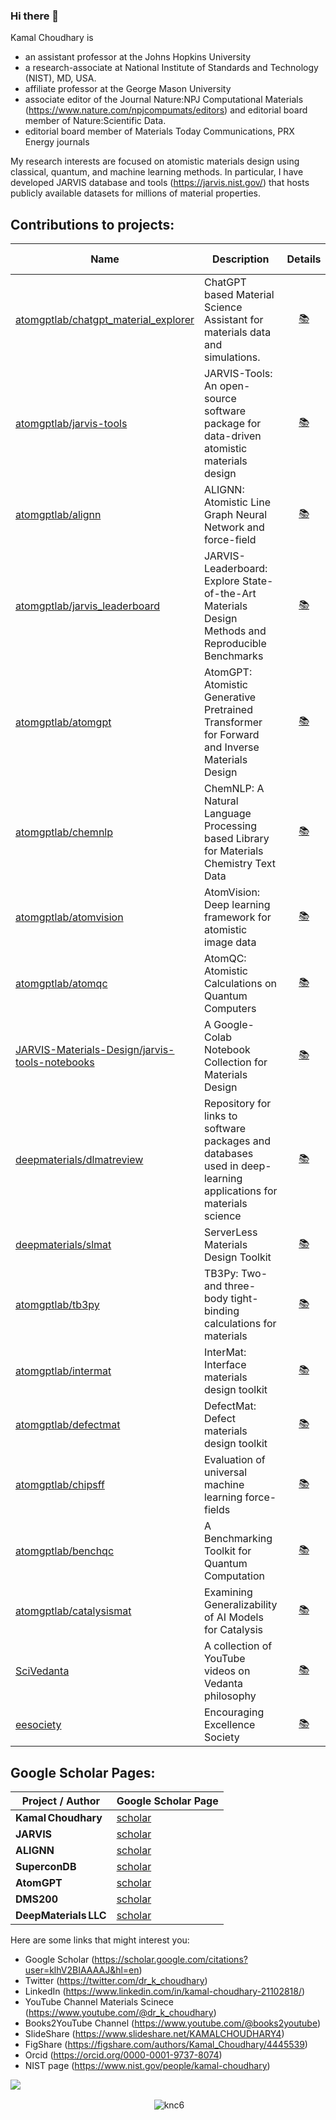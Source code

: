 ### Hi there 👋

Kamal Choudhary is 
- an assistant professor at the Johns Hopkins University
- a research-associate at National Institute of Standards and Technology (NIST), MD, USA.
- affiliate professor at the George Mason University
- associate editor of the Journal Nature:NPJ Computational Materials (https://www.nature.com/npjcompumats/editors) and editorial board member of Nature:Scientific Data.
- editorial board member of Materials Today Communications, PRX Energy journals
  
My research interests are focused on atomistic materials design using classical, quantum, and machine learning methods. In particular, I have developed JARVIS database and tools (https://jarvis.nist.gov/) that hosts publicly available datasets for millions of material properties.


## Contributions to projects:


| Name | Description |Details | Conda Package | PyPi Package | 
|------|-------------|:-------------:|:-------------:|:-------------:|
| [atomgptlab/chatgpt_material_explorer](https://github.com/AtomGPTLab/chatgpt_material_explorer) | ChatGPT based Material Science Assistant for materials data and simulations. | [:books:](https://github.com/AtomGPTLab/chatgpt_material_explorer/blob/main/README.md)|   | |
| [atomgptlab/jarvis-tools](https://github.com/atomgptlab/jarvis-tools) | JARVIS-Tools: An open-source software package for data-driven atomistic materials design | [:books:](https://pages.nist.gov/jarvis/) | [:package:](https://anaconda.org/conda-forge/jarvis-tools) | [:package:](https://pypi.org/project/jarvis-tools/)|
| [atomgptlab/alignn](https://github.com/usnistgov/alignn) | ALIGNN: Atomistic Line Graph Neural Network and force-field | [:books:](https://github.com/usnistgov/alignn/blob/main/README.md) | [:package:](https://anaconda.org/conda-forge/alignn) | [:package:](https://pypi.org/project/alignn/)|
| [atomgptlab/jarvis_leaderboard](https://github.com/usnistgov/jarvis_leaderboard) | JARVIS-Leaderboard: Explore State-of-the-Art Materials Design Methods and Reproducible Benchmarks | [:books:](https://pages.nist.gov/jarvis_leaderboard/guide/) | [:package:](https://anaconda.org/conda-forge/jarvis-leaderboard) | [:package:](https://pypi.org/project/jarvis-leaderboard/)|
| [atomgptlab/atomgpt](https://github.com/usnistgov/atomgpt) | AtomGPT: Atomistic Generative Pretrained Transformer for Forward and Inverse Materials Design | [:books:](https://github.com/usnistgov/atomgpt/blob/main/README.md) |  |  |
| [atomgptlab/chemnlp](https://github.com/usnistgov/chemnlp) | ChemNLP: A Natural Language Processing based Library for Materials Chemistry Text Data | [:books:](https://github.com/usnistgov/chemnlp/blob/main/README.md) | [:package:](https://anaconda.org/conda-forge/chemnlp) |  [:package:](https://pypi.org/project/chemnlp/) |
| [atomgptlab/atomvision](https://github.com/usnistgov/atomvision) | AtomVision: Deep learning framework for atomistic image data | [:books:](https://github.com/usnistgov/atomvision/blob/master/README.md) | | [:package:](https://pypi.org/project/atomvision/)|
| [atomgptlab/atomqc](https://github.com/usnistgov/atomqc) | AtomQC: Atomistic Calculations on Quantum Computers | [:books:](https://github.com/usnistgov/atomqc/blob/master/README.md) | | [:package:](https://pypi.org/project/atomqc/)|
| [JARVIS-Materials-Design/jarvis-tools-notebooks](https://github.com/JARVIS-Materials-Design/jarvis-tools-notebooks) | A Google-Colab Notebook Collection for Materials Design | [:books:](https://github.com/JARVIS-Materials-Design/jarvis-tools-notebooks/blob/master/README.md) | | |
| [deepmaterials/dlmatreview](https://github.com/deepmaterials/dlmatreview/) | Repository for links to software packages and databases used in deep-learning applications for materials science | [:books:](https://github.com/deepmaterials/dlmatreview/blob/main/README.md) | | |
| [deepmaterials/slmat](https://github.com/deepmaterials/slmat/) | ServerLess Materials Design Toolkit | [:books:](https://github.com/deepmaterials/slmat/blob/main/README.md) | | |
| [atomgptlab/tb3py](https://github.com/usnistgov/tb3py) | TB3Py: Two- and three-body tight-binding calculations for materials | [:books:](https://github.com/usnistgov/tb3py/blob/master/README.md) | [:package:](https://anaconda.org/conda-forge/tb3py) | [:package:](https://pypi.org/project/tb3py/)|
| [atomgptlab/intermat](https://github.com/usnistgov/intermat) | InterMat: Interface materials design toolkit | [:books:](https://github.com/usnistgov/intermat/blob/main/README.md) | [:package:](https://anaconda.org/conda-forge/intermat) | [:package:](https://pypi.org/project/intermat/)|
| [atomgptlab/defectmat](https://github.com/usnistgov/defectmat) | DefectMat: Defect materials design toolkit | [:books:](https://github.com/usnistgov/defectmat/blob/main/README.md) | | |
| [atomgptlab/chipsff](https://github.com/usnistgov/chipsff) | Evaluation of universal machine learning force-fields | [:books:](https://github.com/usnistgov/chipsff/blob/main/README.md) | |[:package:](https://pypi.org/project/chipsff/) |
| [atomgptlab/benchqc](https://github.com/usnistgov/benchqc) | A Benchmarking Toolkit for Quantum Computation | [:books:](https://github.com/usnistgov/benchqc/blob/main/README.md) | ||
| [atomgptlab/catalysismat](https://github.com/usnistgov/catalysismat) | Examining Generalizability of AI Models for Catalysis | [:books:](https://github.com/usnistgov/catalysismat/blob/main/README.md) | ||
| [SciVedanta](https://github.com/SciVedanta/SciVedanta.github.io) | A collection of YouTube videos on Vedanta philosophy | [:books:](https://scivedanta.github.io/) | | |
| [eesociety](https://github.com/eesociety/eesociety.github.io) | Encouraging Excellence Society | [:books:](https://eesociety.github.io/) | | |


## Google Scholar Pages:

| Project / Author        | Google Scholar Page |
|-------------------------|---------------------|
| **Kamal Choudhary**     | [scholar](https://scholar.google.com/citations?user=klhV2BIAAAAJ&hl=en) |
| **JARVIS**              | [scholar](https://scholar.google.com/citations?user=3w6ej94AAAAJ) |
| **ALIGNN**              | [scholar](https://scholar.google.com/citations?user=9Q-tNnwAAAAJ) |
| **SuperconDB**          | [scholar](https://scholar.google.com/citations?hl=en&user=WdEXzu4AAAAJ) |
| **AtomGPT**             | [scholar](https://scholar.google.com/citations?user=YVP36YgAAAAJ) |
| **DMS200**              | [scholar](https://scholar.google.com/citations?user=yMWlKyAAAAAJ) |
| **DeepMaterials LLC**   | [scholar](https://scholar.google.com/citations?user=3nFUpxwAAAAJ&hl=en) |


Here are some links that might interest you:


- Google Scholar (https://scholar.google.com/citations?user=klhV2BIAAAAJ&hl=en)
- Twitter (https://twitter.com/dr_k_choudhary)
- LinkedIn (https://www.linkedin.com/in/kamal-choudhary-21102818/)
- YouTube Channel Materials Scinece (https://www.youtube.com/@dr_k_choudhary)
- Books2YouTube Channel (https://www.youtube.com/@books2youtube)
- SlideShare (https://www.slideshare.net/KAMALCHOUDHARY4)
- FigShare (https://figshare.com/authors/Kamal_Choudhary/4445539)
- Orcid (https://orcid.org/0000-0001-9737-8074)
- NIST page (https://www.nist.gov/people/kamal-choudhary)


![](https://komarev.com/ghpvc/?username=knc6)

<p align="center">&nbsp;<img align="center" src="https://github-readme-stats.vercel.app/api?username=knc6&show_icons=true&hide_border=true&hide_title=true&include_all_commits=true" alt="knc6" /></p>

<!--
**knc6/knc6** is a ✨ _special_ ✨ repository because its `README.md` (this file) appears on your GitHub profile.

Here are some ideas to get you started:

- 🔭 I’m currently working on ...
- 🌱 I’m currently learning ...
- 👯 I’m looking to collaborate on ...
- 🤔 I’m looking for help with ...
- 💬 Ask me about ...
- 📫 How to reach me: ...
- 😄 Pronouns: ...
- ⚡ Fun fact: ...
-->
